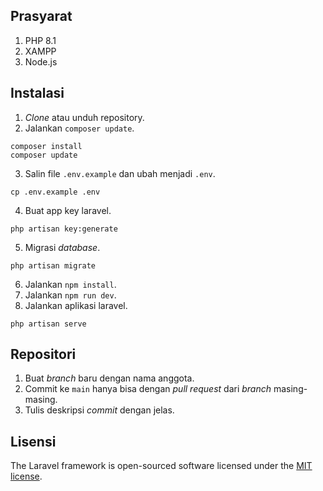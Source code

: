 ## Prasyarat
1. PHP 8.1
2. XAMPP
3. Node.js 

## Instalasi

1. *Clone* atau unduh repository.
2. Jalankan `composer update`.
```
composer install
composer update
```
3. Salin file `.env.example` dan ubah menjadi `.env`.
```
cp .env.example .env
```
4. Buat app key laravel.
```
php artisan key:generate
```
5. Migrasi *database*.
```
php artisan migrate
```
6. Jalankan `npm install`.
7. Jalankan `npm run dev`.
8. Jalankan aplikasi laravel.
```
php artisan serve
```

## Repositori
1. Buat *branch* baru dengan nama anggota.
2. Commit ke `main` hanya bisa dengan *pull request* dari *branch* masing-masing.
3. Tulis deskripsi *commit* dengan jelas.

## Lisensi

The Laravel framework is open-sourced software licensed under the [MIT license](https://opensource.org/licenses/MIT).
